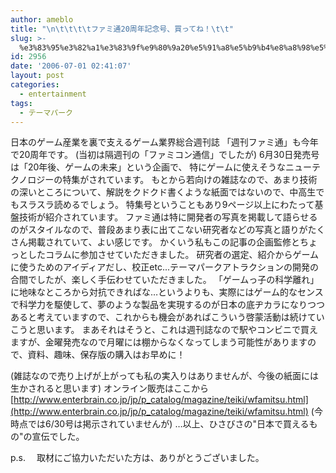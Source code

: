 ```yaml
---
author: ameblo
title: "\n\t\t\t\tファミ通20周年記念号、買ってね！\t\t"
slug: >-
  %e3%83%95%e3%82%a1%e3%83%9f%e9%80%9a20%e5%91%a8%e5%b9%b4%e8%a8%98%e5%bf%b5%e5%8f%b7%e3%80%81%e8%b2%b7%e3%81%a3%e3%81%a6%e3%81%ad%ef%bc%81
id: 2956
date: '2006-07-01 02:41:07'
layout: post
categories:
  - entertainment
tags:
  - テーマパーク
---
```


日本のゲーム産業を裏で支えるゲーム業界総合週刊誌 「週刊ファミ通」も今年で20周年です。 (当初は隔週刊の「ファミコン通信」でしたが) 6月30日発売号は「20年後、ゲームの未来」という企画で、 特にゲームに使えそうなニューテクノロジーの特集がされています。 もとから若向けの雑誌なので、あまり技術の深いところについて、解説をクドクド書くような紙面ではないので、中高生でもスラスラ読めるでしょう。 特集号ということもあり9ページ以上にわたって基盤技術が紹介されています。 ファミ通は特に開発者の写真を掲載して語らせるのがスタイルなので、普段あまり表に出てこない研究者などの写真と語りがたくさん掲載されていて、よい感じです。 かくいう私もこの記事の企画監修とちょっとしたコラムに参加させていただきました。 研究者の選定、紹介からゲームに使うためのアイディアだし、校正etc...テーマパークアトラクションの開発の合間でしたが、楽しく手伝わせていただきました。 「ゲームっ子の科学離れ」に地味なところから対抗できればな…というよりも、実際にはゲーム的なセンスで科学力を駆使して、夢のような製品を実現するのが日本の底ヂカラになりつつあると考えていますので、これからも機会があればこういう啓蒙活動は続けていこうと思います。 まあそれはそうと、これは週刊誌なので駅やコンビニで買えますが、金曜発売なので月曜には棚からなくなってしまう可能性がありますので、資料、趣味、保存版の購入はお早めに！

(雑誌なので売り上げが上がっても私の実入りはありませんが、今後の紙面には生かされると思います) オンライン販売はここから [http://www.enterbrain.co.jp/jp/p_catalog/magazine/teiki/wfamitsu.html](http://www.enterbrain.co.jp/jp/p_catalog/magazine/teiki/wfamitsu.html) (今時点では6/30号は掲示されていませんが) …以上、ひさびさの"日本で買えるもの"の宣伝でした。

p.s. 　取材にご協力いただいた方は、ありがとうございました。